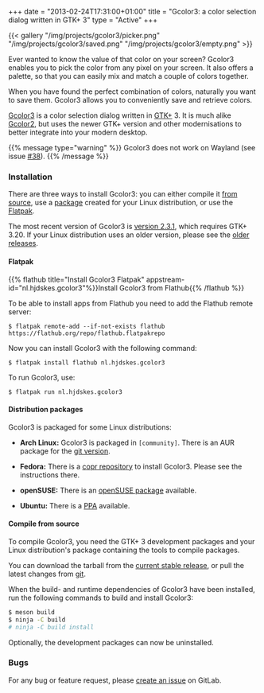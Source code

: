 +++
date = "2013-02-24T17:31:00+01:00"
title = "Gcolor3: a color selection dialog written in GTK+ 3"
type = "Active"
+++

{{< gallery "/img/projects/gcolor3/picker.png"
            "/img/projects/gcolor3/saved.png"
            "/img/projects/gcolor3/empty.png" >}}

Ever wanted to know the value of that color on your screen? Gcolor3
enables you to pick the color from any pixel on your screen. It also
offers a palette, so that you can easily mix and match a couple of
colors together.

When you have found the perfect combination of colors, naturally you
want to save them. Gcolor3 allows you to conveniently save and
retrieve colors.

[Gcolor3](https://gitlab.gnome.org/World/gcolor3) is a color selection
dialog written in [GTK+](http://www.gtk.org/) 3. It is much alike
[Gcolor2](http://gcolor2.sourceforge.net/), but uses the newer GTK+
version and other modernisations to better integrate into your modern
desktop.

{{% message type="warning" %}} Gcolor3 does not work on Wayland (see
issue [#38](https://gitlab.gnome.org/World/gcolor3/issues/38)). {{%
/message %}}

### Installation

There are three ways to install Gcolor3: you can either compile it
[from source](#compile-from-source), use a
[package](#distribution-packages) created for your Linux distribution,
or use the [Flatpak](#flatpak).

The most recent version of Gcolor3 is [version
2.3.1](https://gitlab.gnome.org/World/gcolor3/tags/v2.3.1), which
requires GTK+ 3.20. If your Linux distribution uses an older version,
please see the [older
releases](https://gitlab.gnome.org/World/gcolor3/tags).

#### Flatpak

{{% flathub title="Install Gcolor3 Flatpak" appstream-id="nl.hjdskes.gcolor3"%}}Install Gcolor3 from Flathub{{% /flathub %}}

To be able to install apps from Flathub you need to add the Flathub remote server:

```
$ flatpak remote-add --if-not-exists flathub https://flathub.org/repo/flathub.flatpakrepo
```

Now you can install Gcolor3 with the following command:

```
$ flatpak install flathub nl.hjdskes.gcolor3
```

To run Gcolor3, use:

```
$ flatpak run nl.hjdskes.gcolor3
```

#### Distribution packages

Gcolor3 is packaged for some Linux distributions:

* **Arch Linux:** Gcolor3 is packaged in `[community]`. There is an AUR package
  for the [git version](https://aur.archlinux.org/packages/gcolor3-git/).

* **Fedora:** There is a [copr
  repository](https://copr.fedorainfracloud.org/coprs/fnux/gcolor3/)
  to install Gcolor3. Please see the instructions there.

* **openSUSE:** There is an [openSUSE
  package](https://build.opensuse.org/package/show/home:sogal/gcolor3)
  available.

* **Ubuntu:** There is a
  [PPA](https://launchpad.net/~evertiro/+archive/ubuntu/gcolor3)
  available.

#### Compile from source

To compile Gcolor3, you need the GTK+ 3 development packages and your
Linux distribution's package containing the tools to compile packages.

You can download the tarball from the [current stable
release](https://gitlab.gnome.org/World/gcolor3/tags/v2.3.1), or pull
the latest changes from [git](https://gitlab.gnome.org/World/gcolor3).

When the build- and runtime dependencies of Gcolor3 have been
installed, run the following commands to build and install Gcolor3:

```sh
$ meson build
$ ninja -C build
# ninja -C build install
```

Optionally, the development packages can now be uninstalled.

### Bugs
For any bug or feature request, please [create an
issue](https://gitlab.gnome.org/World/gcolor3/issues/new?issue%5Bassignee_id%5D=&issue%5Bmilestone_id%5D=)
on GitLab.

